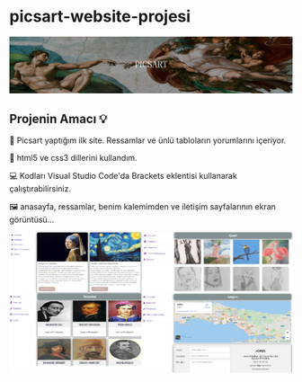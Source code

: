 # picsart-website-projesi

![Banner Resmi](https://github.com/yarenzelall/picsart-website-projesi/blob/main/resimler/picsart.png)

## Projenin Amacı 💡 

📌 Picsart yaptığım ilk site. Ressamlar ve ünlü tabloların yorumlarını içeriyor. 

📌 html5 ve css3 dillerini kullandım.

💻 Kodları Visual Studio Code'da Brackets eklentisi kullanarak çalıştırabilirsiniz.
<br/>

🖼️ anasayfa, ressamlar, benim kalemimden ve iletişim sayfalarının ekran görüntüsü... 

![site görüntüsü](https://github.com/yarenzelall/picsart-website-projesi/blob/main/resimler/siteg%C3%B6r%C3%BCnt%C3%BC.png)


